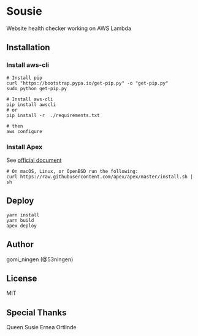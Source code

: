 Sousie
==================

Website health checker working on AWS Lambda

## Installation
### Install aws-cli

```
# Install pip
curl "https://bootstrap.pypa.io/get-pip.py" -o "get-pip.py"
sudo python get-pip.py

# Install aws-cli
pip install awscli
# or
pip install -r  ./requirements.txt

# then
aws configure
```

### Install Apex

See [official document](http://apex.run/#installation)

```
# On macOS, Linux, or OpenBSD run the following:
curl https://raw.githubusercontent.com/apex/apex/master/install.sh | sh
```

## Deploy

```
yarn install
yarn build
apex deploy
```

## Author

gomi_ningen (@53ningen)

## License

MIT

## Special Thanks

Queen Susie Ernea Ortlinde
